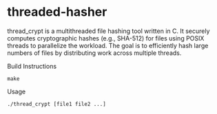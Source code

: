 # threaded-hasher

thread_crypt is a multithreaded file hashing tool written in C. It securely computes cryptographic hashes (e.g., SHA-512) for files using POSIX threads to parallelize the workload. The goal is to efficiently hash large numbers of files by distributing work across multiple threads.

Build Instructions
```
make
```

Usage
```
./thread_crypt [file1 file2 ...]
```

